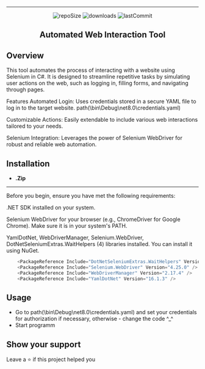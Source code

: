 ﻿____

<div align=center>
<img src="https://img.shields.io/github/repo-size/HanamiLux/WebClick" alt="repoSize"/>
<img src="https://img.shields.io/github/downloads/HanamiLux/WebClick/total" alt="downloads"/>
<img src="https://img.shields.io/github/last-commit/HanamiLux/WebClick" alt="lastCommit"/>
</div>


<h2 align=center>Automated Web Interaction Tool</h2>


## **Overview**
This tool automates the process of interacting with a website using Selenium in C#. It is designed to streamline repetitive tasks by simulating user actions on the web, such as logging in, filling forms, and navigating through pages.

Features
Automated Login: Uses credentials stored in a secure YAML file to log in to the target website. path(\bin\Debug\net8.0\credentials.yaml)

Customizable Actions: Easily extendable to include various web interactions tailored to your needs.

Selenium Integration: Leverages the power of Selenium WebDriver for robust and reliable web automation.


## **Installation**

- **.Zip**
____

Before you begin, ensure you have met the following requirements:

.NET SDK installed on your system.

Selenium WebDriver for your browser (e.g., ChromeDriver for Google Chrome). Make sure it is in your system's PATH.

YamlDotNet, WebDriverManager, Selenium.WebDriver, DotNetSeleniumExtras.WaitHelpers (4) libraries installed. You can install it using NuGet.
```C#
    <PackageReference Include="DotNetSeleniumExtras.WaitHelpers" Version="3.11.0" />
    <PackageReference Include="Selenium.WebDriver" Version="4.25.0" />
    <PackageReference Include="WebDriverManager" Version="2.17.4" />
    <PackageReference Include="YamlDotNet" Version="16.1.3" />
```

## **Usage**

- Go to path(\bin\Debug\net8.0\credentials.yaml) and set your credentials for authorization if necessary, otherwise - change the code ^_^
- Start programm

## **Show your support**
Leave a ⭐ if this project helped you